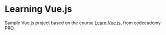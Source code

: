 # Learning Vue.js

Sample Vue.js project based on the course [Learn Vue.js](https://www.codecademy.com/learn/learn-vue-js), from codecademy PRO.